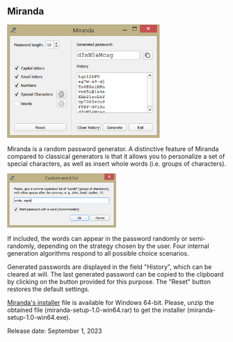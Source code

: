 ## ﻿Miranda

<img src = "screenshot/MirandaWindow.PNG" width = 350>

Miranda is a random password generator. A distinctive feature of Miranda compared to classical generators is that it allows you to personalize a set of special characters, as well as insert whole words (i.e. groups of characters). 

<img src = "screenshot/dialogWords.PNG" width = 250>

If included, the words can appear in the password randomly or semi-randomly, depending on the strategy chosen by the user. 
Four internal generation algorithms respond to all possible choice scenarios. 


Generated passwords are displayed in the field "History", which can be cleared at will. 
The last generated password can be copied to the clipboard by clicking on the button provided for this purpose. 
The "Reset" button restores the default settings.


[Miranda's installer](https://drive.google.com/file/d/1gXbzSBzct_HxgM2pDJ3bL1QQY2MvPJ4k/view?usp=sharing) file is available for Windows 64-bit. Please, unzip the obtained file (miranda-setup-1.0-win64.rar) to get the installer (miranda-setup-1.0-win64.exe).

Release date: September 1, 2023
